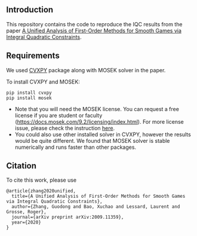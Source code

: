 ## Introduction
This repository contains the code to reproduce the IQC results from the paper [A Unified Analysis of First-Order Methods for
Smooth Games via Integral Quadratic Constraints](https://arxiv.org/pdf/2009.11359.pdf).

## Requirements
We used [CVXPY](https://www.cvxpy.org/) package along with MOSEK solver in the paper. 

To install CVXPY and MOSEK:
```
pip install cvxpy
pip install mosek
```

 - Note that you will need the MOSEK license. You can request a free license if you are student or faculty (https://docs.mosek.com/9.2/licensing/index.html). For more license issue, please check the instruction [here](https://docs.mosek.com/9.2/licensing/index.html).
 - You could also use other installed solver in CVXPY, however the results would be quite different. We found that MOSEK solver is stable numerically and runs faster than other packages. 


## Citation
To cite this work, please use
```
@article{zhang2020unified,
  title={A Unified Analysis of First-Order Methods for Smooth Games via Integral Quadratic Constraints},
  author={Zhang, Guodong and Bao, Xuchao and Lessard, Laurent and Grosse, Roger},
  journal={arXiv preprint arXiv:2009.11359},
  year={2020}
}
```
